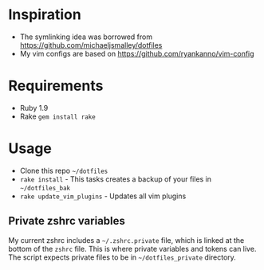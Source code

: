 # Inspiration

* The symlinking idea was borrowed from https://github.com/michaeljsmalley/dotfiles
* My vim configs are based on https://github.com/ryankanno/vim-config

# Requirements

* Ruby 1.9
* Rake `gem install rake`

# Usage

* Clone this repo `~/dotfiles`
* `rake install` - This tasks creates a backup of your files in `~/dotfiles_bak`
* `rake update_vim_plugins` - Updates all vim plugins

## Private zshrc variables

My current zshrc includes a `~/.zshrc.private` file, which is linked at the bottom of the `zshrc` file. This is where
private variables and tokens can live. The script expects private files to be in `~/dotfiles_private` directory.




